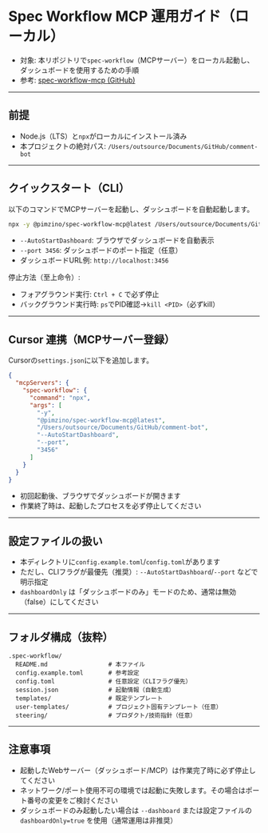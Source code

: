 # Spec Workflow MCP 運用ガイド（ローカル）

- 対象: 本リポジトリで`spec-workflow`（MCPサーバー）をローカル起動し、ダッシュボードを使用するための手順
- 参考: [spec-workflow-mcp (GitHub)](https://github.com/Pimzino/spec-workflow-mcp)

---

## 前提

- Node.js（LTS）と`npx`がローカルにインストール済み
- 本プロジェクトの絶対パス: `/Users/outsource/Documents/GitHub/comment-bot`

---

## クイックスタート（CLI）

以下のコマンドでMCPサーバーを起動し、ダッシュボードを自動起動します。

```bash
npx -y @pimzino/spec-workflow-mcp@latest /Users/outsource/Documents/GitHub/comment-bot --AutoStartDashboard --port 3456
```

- `--AutoStartDashboard`: ブラウザでダッシュボードを自動表示
- `--port 3456`: ダッシュボードのポート指定（任意）
- ダッシュボードURL例: `http://localhost:3456`

停止方法（至上命令）:

- フォアグラウンド実行: `Ctrl + C` で必ず停止
- バックグラウンド実行時: `ps`でPID確認→`kill <PID>`（必ずkill）

---

## Cursor 連携（MCPサーバー登録）

Cursorの`settings.json`に以下を追加します。

```json
{
  "mcpServers": {
    "spec-workflow": {
      "command": "npx",
      "args": [
        "-y",
        "@pimzino/spec-workflow-mcp@latest",
        "/Users/outsource/Documents/GitHub/comment-bot",
        "--AutoStartDashboard",
        "--port",
        "3456"
      ]
    }
  }
}
```

- 初回起動後、ブラウザでダッシュボードが開きます
- 作業終了時は、起動したプロセスを必ず停止してください

---

## 設定ファイルの扱い

- 本ディレクトリに`config.example.toml`/`config.toml`があります
- ただし、CLIフラグが最優先（推奨）: `--AutoStartDashboard`/`--port` などで明示指定
- `dashboardOnly` は「ダッシュボードのみ」モードのため、通常は無効（false）にしてください

---

## フォルダ構成（抜粋）

```
.spec-workflow/
  README.md                 # 本ファイル
  config.example.toml       # 参考設定
  config.toml               # 任意設定（CLIフラグ優先）
  session.json              # 起動情報（自動生成）
  templates/                # 既定テンプレート
  user-templates/           # プロジェクト固有テンプレート（任意）
  steering/                 # プロダクト/技術指針（任意）
```

---

## 注意事項

- 起動したWebサーバー（ダッシュボード/MCP）は作業完了時に必ず停止してください
- ネットワーク/ポート使用不可の環境では起動に失敗します。その場合はポート番号の変更をご検討ください
- ダッシュボードのみ起動したい場合は `--dashboard` または設定ファイルの `dashboardOnly=true`
  を使用（通常運用は非推奨）
